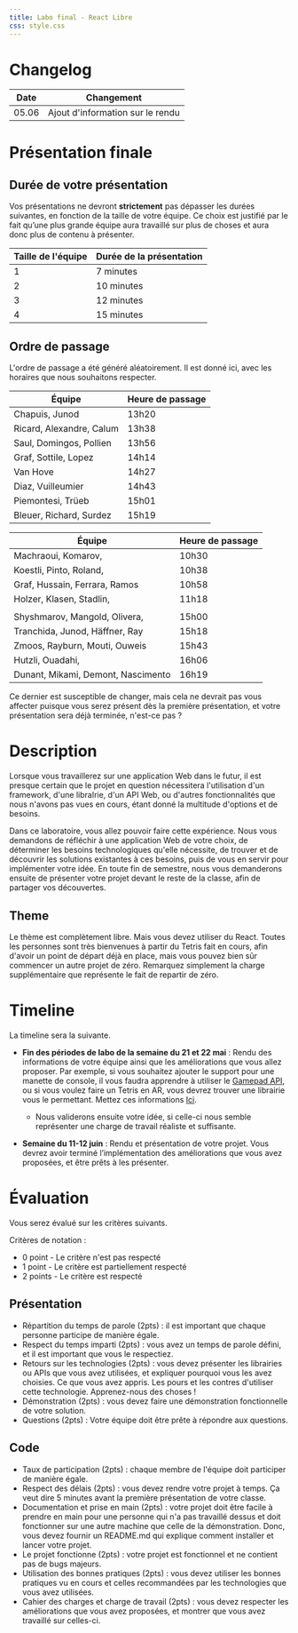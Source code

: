 ```yaml
---
title: Labo final - React Libre
css: style.css
---
```


# Changelog

| Date  | Changement                       |
| ----- | -------------------------------- |
| 05.06 | Ajout d'information sur le rendu |

<!-- # Informations générales

- Travail de groupe, de 2 à 4 personnes (venez me voir si vous voulez vraiment
  le faire seul·e).
- Requirement Spec à rendre le 12 Décembre, par mail à Stefan et moi.
- Rendu final et présentations le 23 Janvier. -->

# Présentation finale

## Durée de votre présentation

Vos présentations ne devront **strictement** pas dépasser les durées suivantes,
en fonction de la taille de votre équipe. Ce choix est justifié par le fait
qu’une plus grande équipe aura travaillé sur plus de choses et aura donc plus de
contenu à présenter.

| Taille de l'équipe | Durée de la présentation |
| ------------------ | ------------------------ |
| 1                  | 7 minutes                |
| 2                  | 10 minutes               |
| 3                  | 12 minutes               |
| 4                  | 15 minutes               |

## Ordre de passage

L'ordre de passage a été généré aléatoirement. Il est donné ici, avec les
horaires que nous souhaitons respecter.

| Équipe                   | Heure de passage |
| ------------------------ | ---------------- |
| Chapuis, Junod           | 13h20            |
| Ricard, Alexandre, Calum | 13h38            |
| Saul, Domingos, Pollien  | 13h56            |
| Graf, Sottile, Lopez     | 14h14            |
| Van Hove                 | 14h27            |
| Diaz, Vuilleumier        | 14h43            |
| Piemontesi, Trüeb        | 15h01            |
| Bleuer, Richard, Surdez  | 15h19            |

| Équipe                             | Heure de passage |
| ---------------------------------- | ---------------- |
| Machraoui, Komarov,                | 10h30            |
| Koestli, Pinto, Roland,            | 10h38            |
| Graf, Hussain, Ferrara, Ramos      | 10h58            |
| Holzer, Klasen, Stadlin,           | 11h18            |
|                                    |                  |
| Shyshmarov, Mangold, Olivera,      | 15h00            |
| Tranchida, Junod, Häffner, Ray     | 15h18            |
| Zmoos, Rayburn, Mouti, Ouweis      | 15h43            |
| Hutzli, Ouadahi,                   | 16h06            |
| Dunant, Mikami, Demont, Nascimento | 16h19            |

Ce dernier est susceptible de changer, mais cela ne devrait pas vous affecter
puisque vous serez présent dès la première présentation, et votre présentation
sera déjà terminée, n'est-ce pas ?

# Description

Lorsque vous travaillerez sur une application Web dans le futur, il est presque
certain que le projet en question nécessitera l'utilisation d'un framework,
d'une libraIrie, d'un API Web, ou d'autres fonctionnalités que nous n'avons pas
vues en cours, étant donné la multitude d'options et de besoins.

Dans ce laboratoire, vous allez pouvoir faire cette expérience. Nous vous
demandons de réfléchir à une application Web de votre choix, de déterminer les
besoins technologiques qu'elle nécessite, de trouver et de découvrir les
solutions existantes à ces besoins, puis de vous en servir pour implémenter
votre idée. En toute fin de semestre, nous vous demanderons ensuite de présenter
votre projet devant le reste de la classe, afin de partager vos découvertes.

## Theme

Le thème est complètement libre. Mais vous devez utiliser du React. Toutes les
personnes sont très bienvenues à partir du Tetris fait en cours, afin d'avoir un
point de départ déjà en place, mais vous pouvez bien sûr commencer un autre
projet de zéro. Remarquez simplement la charge supplémentaire que représente le
fait de repartir de zéro.

# Timeline

La timeline sera la suivante.

- **Fin des périodes de labo de la semaine du 21 et 22 mai** : Rendu des
  informations de votre équipe ainsi que les améliorations que vous allez
  proposer. Par exemple, si vous souhaitez ajouter le support pour une manette
  de console, il vous faudra apprendre à utiliser le
  [Gamepad API](https://developer.mozilla.org/en-US/docs/Games/Techniques/Controls_Gamepad_API),
  ou si vous voulez faire un Tetris en AR, vous devrez trouver une librairie
  vous le permettant. Mettez ces informations
  [Ici](https://hessoit-my.sharepoint.com/:x:/r/personal/vincent_guidoux1_hes-so_ch/Documents/Web%202024%20-%20VGX%20-%20Labo%20libre.xlsx?d=w943476976ac8449885fb3ba2082aca28&csf=1&web=1&e=ZINSnN).

  - Nous validerons ensuite votre idée, si celle-ci nous semble représenter une
    charge de travail réaliste et suffisante.

- **Semaine du 11-12 juin** : Rendu et présentation de votre projet. Vous devrez
  avoir terminé l’implémentation des améliorations que vous avez proposées, et
  être prêts à les présenter.

# Évaluation

Vous serez évalué sur les critères suivants.

Critères de notation :

- 0 point - Le critère n'est pas respecté
- 1 point - Le critère est partiellement respecté
- 2 points - Le critère est respecté

## Présentation

- Répartition du temps de parole (2pts) : il est important que chaque personne
  participe de manière égale.
- Respect du temps imparti (2pts) : vous avez un temps de parole défini, et il
  est important que vous le respectiez.
- Retours sur les technologies (2pts) : vous devez présenter les librairies ou
  APIs que vous avez utilisées, et expliquer pourquoi vous les avez choisies. Ce
  que vous avez appris. Les pours et les contres d'utiliser cette technologie.
  Apprenez-nous des choses !
- Démonstration (2pts) : vous devez faire une démonstration fonctionnelle de
  votre solution.
- Questions (2pts) : Votre équipe doit être prête à répondre aux questions.

## Code

- Taux de participation (2pts) : chaque membre de l'équipe doit participer de
  manière égale.
- Respect des délais (2pts) : vous devez rendre votre projet à temps. Ça veut
  dire 5 minutes avant la première présentation de votre classe.
- Documentation et prise en main (2pts) : votre projet doit être facile à
  prendre en main pour une personne qui n'a pas travaillé dessus et doit
  fonctionner sur une autre machine que celle de la démonstration. Donc, vous
  devez fournir un README.md qui explique comment installer et lancer votre
  projet.
- Le projet fonctionne (2pts) : votre projet est fonctionnel et ne contient pas
  de bugs majeurs.
- Utilisation des bonnes pratiques (2pts) : vous devez utiliser les bonnes
  pratiques vu en cours et celles recommandées par les technologies que vous
  avez utilisées.
- Cahier des charges et charge de travail (2pts) : vous devez respecter les
  améliorations que vous avez proposées, et montrer que vous avez travaillé sur
  celles-ci.
